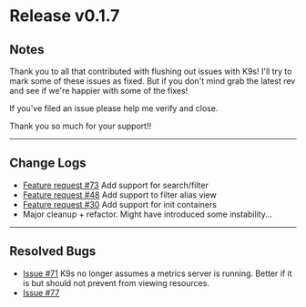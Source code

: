 # Release v0.1.7

## Notes

Thank you to all that contributed with flushing out issues with K9s! I'll try
to mark some of these issues as fixed. But if you don't mind grab the latest
rev and see if we're happier with some of the fixes!

If you've filed an issue please help me verify and close.

Thank you so much for your support!!

---

## Change Logs

* [Feature request #73](https://github.com/kswapd/k9s/issues/73) Add support for search/filter
* [Feature request #48](https://github.com/kswapd/k9s/issues/48) Add support to filter alias view
* [Feature request #30](https://github.com/kswapd/k9s/issues/30) Add support for init containers
* Major cleanup + refactor. Might have introduced some instability...

---

## Resolved Bugs

* [Issue #71](https://github.com/kswapd/k9s/issues/71) K9s no longer assumes a metrics server is
  running. Better if it is but should not prevent from viewing resources.
* [Issue #77](https://github.com/kswapd/k9s/issues/77)
